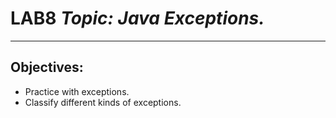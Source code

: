 

# LAB8 *Topic: Java Exceptions.*
---
## Objectives:
* Practice with exceptions.
* Classify different kinds of exceptions.
